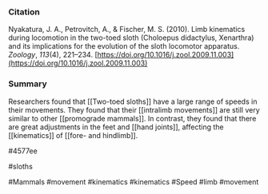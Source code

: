### Citation

Nyakatura, J. A., Petrovitch, A., & Fischer, M. S. (2010). Limb kinematics during locomotion in the two-toed sloth (Choloepus didactylus, Xenarthra) and its implications for the evolution of the sloth locomotor apparatus. _Zoology_, _113_(4), 221–234. [https://doi.org/10.1016/j.zool.2009.11.003](https://doi.org/10.1016/j.zool.2009.11.003)

### Summary

Researchers found that [[Two-toed sloths]] have a large range of speeds in their movements. They found that their [[intralimb movements]] are still very similar to other [[promograde mammals]]. In contrast, they found that there are great adjustments in the feet and [[hand joints]], affecting the [[kinematics]] of [[fore- and hindlimb]].

#4577ee

#sloths

#Mammals 
#movement 
#kinematics 
#kinematics 
#Speed 
#limb 
#movement 
